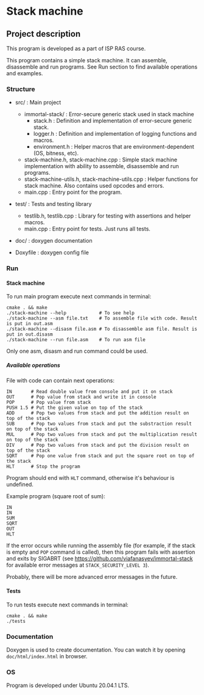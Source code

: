 # Stack machine

## Project description

This program is developed as a part of ISP RAS course.  

This program contains a simple stack machine. It can assemble, disassemble and run programs. 
See Run section to find available operations and examples.

### Structure

* src/ : Main project
    * immortal-stack/ : Error-secure generic stack used in stack machine
        * stack.h : Definition and implementation of error-secure generic stack.
        * logger.h : Definition and implementation of logging functions and macros.
        * environment.h : Helper macros that are environment-dependent (OS, bitness, etc).
    * stack-machine.h, stack-machine.cpp : Simple stack machine implementation with ability to assemble, disassemble and run programs.
    * stack-machine-utils.h, stack-machine-utils.cpp : Helper functions for stack machine. Also contains used opcodes and errors.
    * main.cpp : Entry point for the program.

* test/ : Tests and testing library
    * testlib.h, testlib.cpp : Library for testing with assertions and helper macros.
    * main.cpp : Entry point for tests. Just runs all tests.

* doc/ : doxygen documentation

* Doxyfile : doxygen config file

### Run

#### Stack machine

To run main program execute next commands in terminal:
```shell script
cmake . && make
./stack-machine --help            # To see help
./stack-machine --asm file.txt    # To assemble file with code. Result is put in out.asm
./stack-machine --disasm file.asm # To disassemble asm file. Result is put in out.disasm
./stack-machine --run file.asm    # To run asm file
```

Only one asm, disasm and run command could be used.

##### Available operations

File with code can contain next operations:
```
IN       # Read double value from console and put it on stack
OUT      # Pop value from stack and write it in console
POP      # Pop value from stack
PUSH 1.5 # Put the given value on top of the stack
ADD      # Pop two values from stack and put the addition result on top of the stack 
SUB      # Pop two values from stack and put the substraction result on top of the stack
MUL      # Pop two values from stack and put the multiplication result on top of the stack
DIV      # Pop two values from stack and put the division result on top of the stack
SQRT     # Pop one value from stack and put the square root on top of the stack
HLT      # Stop the program
```

Program should end with `HLT` command, otherwise it's behaviour is undefined.  

Example program (square root of sum):
```
IN
IN
SUM
SQRT
OUT
HLT
```

If the error occurs while running the assembly file (for example, if the stack is empty and `POP` command is called), 
then this program fails with assertion and exits by SIGABRT 
(see https://github.com/viafanasyev/immortal-stack for available error messages at `STACK_SECURITY_LEVEL 3`).  

Probably, there will be more advanced error messages in the future.
 

#### Tests

To run tests execute next commands in terminal:
```
cmake . && make
./tests
```

### Documentation

Doxygen is used to create documentation. You can watch it by opening `doc/html/index.html` in browser.  

### OS

Program is developed under Ubuntu 20.04.1 LTS.